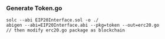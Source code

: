### Generate Token.go
```shell
solc --abi EIP20Interface.sol -o ./
abigen --abi=EIP20Interface.abi --pkg=token --out=erc20.go
// then modify erc20.go package as blockchain
```
